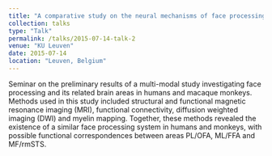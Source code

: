 ```yaml
---
title: "A comparative study on the neural mechanisms of face processing – a multimodal approach"
collection: talks
type: "Talk"
permalink: /talks/2015-07-14-talk-2
venue: "KU Leuven"
date: 2015-07-14
location: "Leuven, Belgium"
---
```



Seminar on the preliminary results of a multi-modal study investigating face processing and its related brain areas in humans and macaque monkeys. 
Methods used in this study included structural and functional magnetic resonance imaging (MRI), functional connectivity, diffusion weighted imaging (DWI) and myelin mapping. 
Together, these methods revealed the existence of a similar face processing system in humans and monkeys, with possible functional correspondences between areas PL/OFA, ML/FFA and MF/rmSTS.
